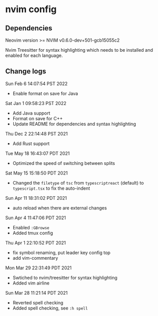 # nvim config

## Dependencies

Neovim version >= NVIM v0.6.0-dev+501-gcb15055c2

Nvim Treesitter for syntax highlighting which needs to be installed and enabled for each language.

## Change logs
Sun Feb  6 14:07:54 PST 2022
- Enable format on save for Java

Sat Jan  1 09:58:23 PST 2022
- Add Java support
- Format on save for C++
- Update README for dependencies and syntax highlighting

Thu Dec  2 22:14:48 PST 2021
- Add Rust support

Tue May 18 16:43:07 PDT 2021
- Optimized the speed of switching between splits

Sat May 15 15:18:50 PDT 2021
- Changed the `filetype` of `tsc` from `typescriptreact` (default) to `typescript.tsx` to fix the auto-indent

Sun Apr 11 18:31:02 PDT 2021
- auto reload when there are external changes

Sun Apr  4 11:47:06 PDT 2021
- Enabled `:GBrowse`
- Added tmux config

Thu Apr  1 22:10:52 PDT 2021
- fix symbol renaming, put leader key config top
- add vim-commentary

Mon Mar 29 22:31:49 PDT 2021
- Swtiched to nvim/treesitter for syntax highlighting
- Added vim airline

Sun Mar 28 11:21:14 PDT 2021

- Reverted spell checking
- Added spell checking, see `:h spell`

